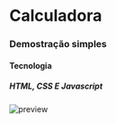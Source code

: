 # Calculadora
### Demostração simples 
#### Tecnologia 
##### HTML, CSS E Javascript
![preview](preview.jpeg)
